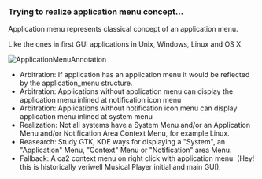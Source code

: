 ### Trying to realize application menu concept...

Application menu represents classical concept of an application menu.

Like the ones in first GUI applications in Unix, Windows, Linux and OS X.

![ApplicationMenuAnnotation](https://github.com/ca2/app/assets/30236231/4a2f4270-484b-40a1-9da6-b6a691315750)

- Arbitration: If application has an application menu it would be reflected by the application_menu structure.
- Arbitration: Applications without application menu can display the application menu inlined at notification icon menu
- Arbitration: Applications without notification icon menu can display application menu inlined at system menu
- Realization: Not all systems have a System Menu and/or an Application Menu and/or Notification Area Context Menu, for example Linux.
- Reasearch: Study GTK, KDE ways for displaying a "System", an "Application" Menu, "Context" Menu or "Notification" area Menu.
- Fallback: A ca2 context menu on right click with application menu. (Hey! this is historically veriwell Musical Player initial and main GUI).
